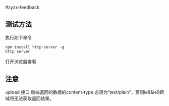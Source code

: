 #zyzx-feedback

## 测试方法
执行如下命令
```
npm install http-server -g
http server
```

打开浏览器查看

## 注意
upload 接口 后端返回的数据的content-type 必须为“text/plain”，否则ie8&ie9跨域将无法获取返回结果。